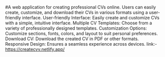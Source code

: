 #A web application for creating professional CVs online. Users can easily create, customize, and download their CVs in various formats using a user-friendly interface.
User-friendly Interface: Easily create and customize CVs with a simple, intuitive interface.
Multiple CV Templates: Choose from a variety of professionally designed templates.
Customization Options: Customize sections, fonts, colors, and layout to suit personal preferences.
Download CV: Download the created CV in PDF or other formats.
Responsive Design: Ensures a seamless experience across devices.
link:- https://createcvv.netlify.app/


